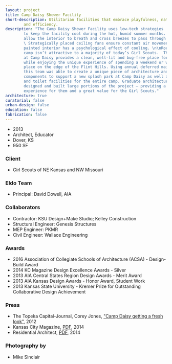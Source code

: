 ```yaml
---
layout: project
title: Camp Daisy Shower Facility
short-description: Utilitarian facilities that embrace playfulness, natural ventilation
        and efficiency.
description: "The Camp Daisy Shower Facility uses low-tech strategies
        to keep the facility cool during the hot, humid summer months.  Slatted walls
        allow the interior to breath and cross breezes to pass through the building.
        \ Strategically placed ceiling fans ensure constant air movement.  The dark,
        painted interior has a psychological effect of cooling. \n\nRoughing it at
        camp isn’t attractive to a majority of today’s Girl Scouts.  The Shower Facility
        at Camp Daisy provides a clean, well-lit and bug-free place for girls to bathe
        while enjoying the unique experience of spending a weekend or week at a great
        place on the edge of the Flint Hills. Using annual deferred maintenance funds
        this team was able to create a unique piece of architecture and custom interior
        components to support a new splash park at Camp Daisy as well as provide shower
        and toilet facilities for the entire camp. Graduate architecture students
        designed and built large portions of the project – providing a unique learning
        experience for them and a great value for the Girl Scouts."
architecture: true
curatorial: false
urban-design: false
education: false
fabrication: false
---
```


- 2013
- Architect, Educator
- Dover, KS
- 950 SF

### Client
- Girl Scouts of NE Kansas and NW Missouri

### Eldo Team
- Principal: David Dowell, AIA

### Collaborators
- Contractor: KSU Design+Make Studio; Kelley Construction
- Structural Engineer: Genesis Structures
- MEP Engineer: PKMR
- Civil Engineer: Wallace Engineering

### Awards
- 2016 Association of Collegiate Schools of Architecture (ACSA) - Design-Build Award
- 2014 KC Magazine Design Excellence Awards - Silver
- 2013 AIA Central States Region Design Awards - Merit Award
- 2013 AIA Kansas Design Awards - Honor Award, Student Work
- 2013 Kansas State University - Kremer Prize for Outstanding Collaborative Design Achievement

### Press
- The Topeka Capital-Journal, Corey Jones, ["Camp Daisy getting a fresh look"](https://www.cjonline.com/article/20120612/NEWS/306129775 "Camp Daisy getting a fresh look"), 2012
- Kansas City Magazine, [PDF](//assets.ctfassets.net/7ceafwpo4r5g/7vz4sOGFRRXFMsMcQ1zCHU/f7beb80fd5ffd0ebd7b2e5a8de27ff63/2014-KC_Mag_Design_Excellence_Awards.pdf "Download PDF: Design Excellence Awards"), 2014
- Residential Architect, [PDF](//assets.ctfassets.net/7ceafwpo4r5g/6kp8xnSP0ovG31QhoREPtH/835311df9266eff1d74856ccfd5e4786/2014-Residential_Architect_Awards_Camp_Daisy_Shower_Facility.pdf "Download PDF: Camp Daisy Hindman Shower Facility"), 2014

### Photography by
- Mike Sinclair